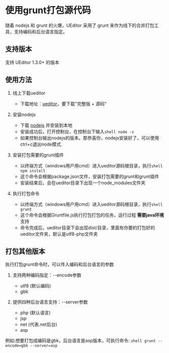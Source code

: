 # 使用grunt打包源代码

随着 nodejs 和 grunt 的火爆，UEditor 采用了 grunt 来作为线下的合并打包工具，支持编码和后台语言指定。

## 支持版本 ##
支持 UEditor 1.3.0+ 的版本

## 使用方法

1. 线上下载ueditor
    * 下载地址：[ueditor](http://ueditor.baidu.com/website/download.html#ueditor)，要下载"完整版 + 源码"

2. 安装nodejs
    * 下载 [nodejs](http://www.nodejs.org) 并安装到本地
    * 安装成功后，打开控制台，在控制台下输入```shell node -v```
    * 如果控制台输出nodejs的版本。那恭喜你，nodejs安装好了，可以使用ctrl+c退出node模式.

3. 安装打包需要的grunt插件
    * 以终端方式（windows用户用cmd）进入ueditor源码根目录，执行```shell npm install```
    * 这个命令会根据package.json文件，安装打包需要的grunt和grunt插件
    * 安装结束后，会在ueditor目录下出现一个node_modules文件夹

4. 执行打包命令
    * 以终端方式（windows用户用cmd）进入ueditor源码根目录，执行```shell grunt```
    * 这个命令会根据Gruntfile.js执行打包打包的任务，运行过程 **需要java环境** 支持
    * 命令完成后，ueditor目录下会出现dist/目录，里面有你要的打包好的ueditor文件夹，默认是utf8-php文件夹

## 打包其他版本
执行打包grunt命令时，可以传入编码和后台语言的参数

1. 支持两种编码指定：--encode参数
    * utf8 (默认编码)
    * gbk

2. 提供四种后台语言支持：--server参数
    * php (默认语言)
    * jsp
    * net (代表.net后台)
    * asp

例如:想要打包成编码是gbk，后台语言是asp版本，可执行命令:
```shell grunt --encode=gbk --server=asp```
